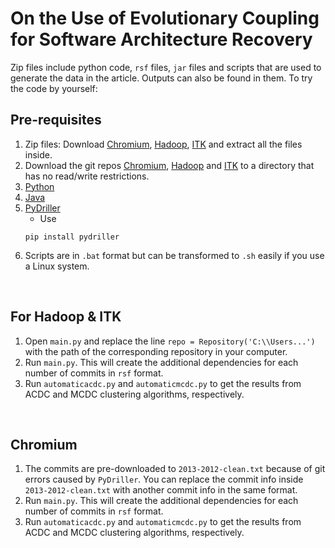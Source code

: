 # On the Use of Evolutionary Coupling for Software Architecture Recovery

Zip files include python code, `rsf` files, `jar` files and scripts that are used to generate the data in the article.
Outputs can also be found in them.
To try the code by yourself:

## Pre-requisites
1. Zip files: Download [Chromium](https://drive.google.com/file/d/1EViBzHzYE37mJrgA5h7XJC7fFt7S3KHb/view?usp=sharing), [Hadoop](https://drive.google.com/file/d/1muaxvF89LsrW6_2oap2UObLdB5Zy8g6n/view?usp=sharing), [ITK](https://drive.google.com/file/d/1muaxvF89LsrW6_2oap2UObLdB5Zy8g6n/view?usp=sharing) and extract all the files inside.
2. Download the git repos [Chromium](https://github.com/chromium/chromium), [Hadoop](https://github.com/apache/hadoop) and [ITK](https://github.com/InsightSoftwareConsortium/ITK) to a directory that has no read/write restrictions.
3. [Python](https://www.python.org/downloads/)
4. [Java](https://www.oracle.com/java/technologies/javase/javase-jdk8-downloads.html)
5. [PyDriller](https://github.com/ishepard/pydriller)
	* Use
	```
	pip install pydriller
	```
6. Scripts are in `.bat` format but can be transformed to `.sh` easily if you use a Linux system.

<br>

## For Hadoop & ITK
1. Open `main.py` and replace the line `repo = Repository('C:\\Users...')` with the path of the corresponding repository in your computer.
2. Run `main.py`. This will create the additional dependencies for each number of commits in `rsf` format.
3. Run `automaticacdc.py` and `automaticmcdc.py` to get the results from ACDC and MCDC clustering algorithms, respectively.

<br>

## Chromium
1. The commits are pre-downloaded to `2013-2012-clean.txt` because of git errors caused by `PyDriller`. You can replace the commit info inside `2013-2012-clean.txt` with another commit info in the same format.
2. Run `main.py`. This will create the additional dependencies for each number of commits in `rsf` format.
3. Run `automaticacdc.py` and `automaticmcdc.py` to get the results from ACDC and MCDC clustering algorithms, respectively.

